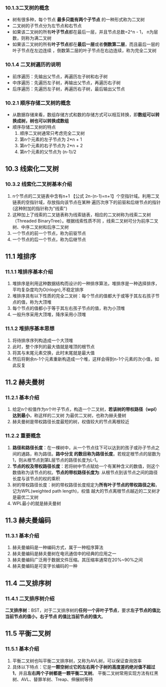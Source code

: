 ### 10.1.3二叉树的概念
- 树有很多种，每个节点 **最多只能有两个子节点** 的一种形式称为二叉树
- 二叉树的子节点分为左节点和右节点
- 如果该二叉树的所有**叶子节点**都在最后一层，并且节点总数=2^n - 1， n为层数，则称为满二叉树
- 如果该二叉树的所有**叶子节点**都在**最后一层**或者**倒数第二层**，而且最后一层的叶子节点在左边连续
，倒数第二层的叶子节点在右边连续，称为完全二叉树

### 10.1.4 二叉树遍历的说明
- 前序遍历：先输出父节点，再遍历左子树和右子树
- 中序遍历：先遍历左子树，再输出父节点，再遍历右子树
- 后序遍历：先遍历左子树，再遍历右子树，最后输出父节点

### 10.2.1 顺序存储二叉树的概念
 - 从数据存储来看，数组存储方式和数的存储方式可以相互转换，即**数组可以转换成树，树也可以转换成数组**
 - 顺序存储二叉树的特点
    1. 顺序二叉树通常只考虑完全二叉树
    2. 第n个元素的左子节点为 2*n + 1
    3. 第n个元素的右子节点为 2*n + 2
    4. 第n个元素的父节点为   (n-1)/2
    
## 10.3 线索化二叉树
### 10.3.2 线索化二叉树基本介绍
1. n个节点的二叉链表中含有n+1 【公式 2n-(n-1)=n+1】个空指针域。利用二叉链表的空指针域，存放指向该节点在某种
遍历次序下的前驱和后继节点的指针 (这种附加的指针称为"线索")
2. 这种加上了线索的二叉链表称为线索链表，相应的二叉树称为线索二叉树（Threaded BinaryTree）。根据线索性质不同
，线索二叉树可分为前序二叉树、中序二叉树和后序二叉树
3. 一个节点的前一个节点，称为前驱节点
4. 一个节点的后一个节点，称为后继节点 
    
## 11.1 堆排序
### 11.1.1 堆排序基本介绍
1. 堆排序是利用这种数据结构而设计的一种排序算法，堆排序是一种选择排序，平均复杂度均为O(nlogn),不稳定排序
2. 堆排序具有以下性质的完全二叉树：每个节点的值都大于或等于其左右孩子节点的值，称为大顶堆
3. 每个节点的值都小于等于其左右孩子节点的值，称为小顶堆
4. 一般升序采用大顶堆，降序采用小顶堆   
    
### 11.1.2 堆排序基本思想
1. 将待排序序列构造成一个大顶堆
2. 此时，整个序列的最大值就是堆顶的根节点
3. 将其与末尾元素交换，此时末尾就是最大值
4. 然后将剩余n-1个元素重新构造成一个堆，这样会得到n-1个元素的次小值，如此反复

## 11.2 赫夫曼树
### 11.2.1 基本介绍
1. 给定n个权值作为n个叶子节点，构造一个二叉树，**若该树的带权路径（wpl）达到最小**，称这样的二叉树
为最优二叉树，也称为赫夫曼树
2. 赫夫曼树是带权路径长度最短的树，权值较大的节点离根较近

### 11.2.2 重要概念
1. **路径和路径长度**：在一棵树中，从一个节点往下可以达到的孩子或孙子节点之间的通路，称为路径。**路中分支
的数目称为路径长度**。若规定根节点的层数为1，则从根节点到第L层节点的路径长度为L-1。
2. **节点的权及带权路径长度**：若将树中节点赋给一个有某种含义的数值，则这个数值称为该节点的权。**节点的带权路径长度为**:
从根节点到该节点之间的路径长度与该节点的权的乘积
3. 树的带权路径长度：树的带权路径长度规定为**所有叶子节点的带权路径之和**，记为WPL(weighted path length)，权值
越大的节点离根节点越近的二叉树才是最优二叉树
4. WPL最小的就是赫夫曼树

## 11.3 赫夫曼编码
### 11.3.1 基本介绍
1. 赫夫曼编码是一种编码方式，属于一种程序算法
2. 赫夫曼编码是赫夫曼树在电讯通信中的经典的应用之一
3. 赫夫曼编码广泛用于数据文件压缩。其压缩率通常在20%~90%之间
4. 赫夫曼编码是可变字长编码的一种

## 11.4 二叉排序树
### 11.4.1 二叉排序树介绍
**二叉排序树**：BST，对于二叉排序树的**任何一个非叶子节点**，要求**左子节点的值比当前节点的值小，右子节点
的值比当前节点的值大**。   

## 11.5 平衡二叉树
### 11.5.1 基本介绍
1. 平衡二叉树也叫平衡二叉排序树，又称为AVL树，可以保证查询效率
2. 具体以下特点：它是**一颗空树**或**它的左右两个子树的高度差的绝对值不超过1**，并且**左右两个子树都是一颗平衡二叉树**。
平衡二叉树常用实现方法有红黑树、AVL、替罪羊树、Treap、伸展树等待 
    
    
    
    
    
    
    
    
    
    
    
    
    
    
    
    